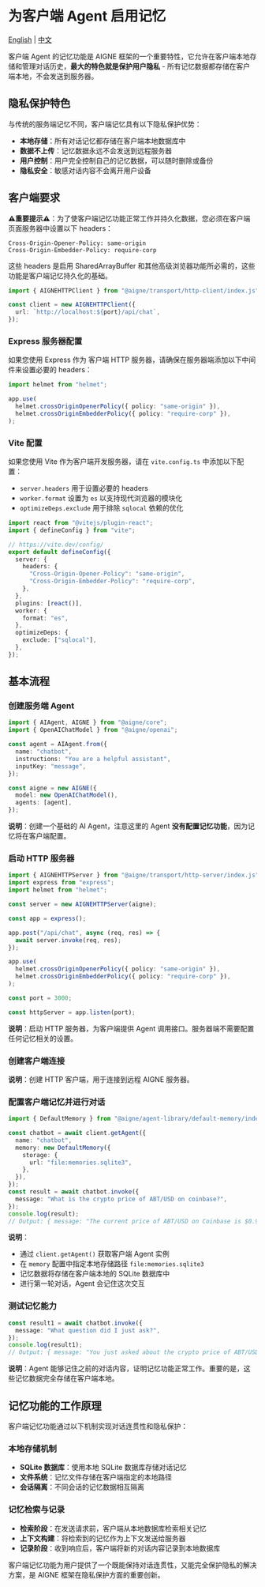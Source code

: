 # 为客户端 Agent 启用记忆

[English](./enable-memory-for-client-agent.md) | [中文](./enable-memory-for-client-agent.zh.md)

客户端 Agent 的记忆功能是 AIGNE 框架的一个重要特性，它允许在客户端本地存储和管理对话历史，**最大的特色就是保护用户隐私** - 所有记忆数据都存储在客户端本地，不会发送到服务器。

## 隐私保护特色

与传统的服务端记忆不同，客户端记忆具有以下隐私保护优势：

* **本地存储**：所有对话记忆都存储在客户端本地数据库中
* **数据不上传**：记忆数据永远不会发送到远程服务器
* **用户控制**：用户完全控制自己的记忆数据，可以随时删除或备份
* **隐私安全**：敏感对话内容不会离开用户设备

## 客户端要求

**⚠️重要提示⚠️**：为了使客户端记忆功能正常工作并持久化数据，您必须在客户端页面服务器中设置以下 headers：

```
Cross-Origin-Opener-Policy: same-origin
Cross-Origin-Embedder-Policy: require-corp
```

这些 headers 是启用 SharedArrayBuffer 和其他高级浏览器功能所必需的，这些功能是客户端记忆持久化的基础。

```ts file="../../docs-examples/test/build-first-agent.test.ts" region="example-client-agent-memory-create-client"
import { AIGNEHTTPClient } from "@aigne/transport/http-client/index.js";

const client = new AIGNEHTTPClient({
  url: `http://localhost:${port}/api/chat`,
});
```

### Express 服务器配置

如果您使用 Express 作为 客户端 HTTP 服务器，请确保在服务器端添加以下中间件来设置必要的 headers：

```ts file="../../docs-examples/test/build-first-agent.test.ts" region="example-client-agent-memory-client-server-headers"
import helmet from "helmet";

app.use(
  helmet.crossOriginOpenerPolicy({ policy: "same-origin" }),
  helmet.crossOriginEmbedderPolicy({ policy: "require-corp" }),
);
```

### Vite 配置

如果您使用 Vite 作为客户端开发服务器，请在 `vite.config.ts` 中添加以下配置：

* `server.headers` 用于设置必要的 headers
* `worker.format` 设置为 `es` 以支持现代浏览器的模块化
* `optimizeDeps.exclude` 用于排除 `sqlocal` 依赖的优化

```ts file="../../tests/browser/vite.config.ts"
import react from "@vitejs/plugin-react";
import { defineConfig } from "vite";

// https://vite.dev/config/
export default defineConfig({
  server: {
    headers: {
      "Cross-Origin-Opener-Policy": "same-origin",
      "Cross-Origin-Embedder-Policy": "require-corp",
    },
  },
  plugins: [react()],
  worker: {
    format: "es",
  },
  optimizeDeps: {
    exclude: ["sqlocal"],
  },
});
```

## 基本流程

### 创建服务端 Agent

```ts file="../../docs-examples/test/build-first-agent.test.ts" region="example-client-agent-memory-create-agent"
import { AIAgent, AIGNE } from "@aigne/core";
import { OpenAIChatModel } from "@aigne/openai";

const agent = AIAgent.from({
  name: "chatbot",
  instructions: "You are a helpful assistant",
  inputKey: "message",
});

const aigne = new AIGNE({
  model: new OpenAIChatModel(),
  agents: [agent],
});
```

**说明**：创建一个基础的 AI Agent，注意这里的 Agent **没有配置记忆功能**，因为记忆将在客户端配置。

### 启动 HTTP 服务器

```ts file="../../docs-examples/test/build-first-agent.test.ts" region="example-client-agent-memory-create-server"
import { AIGNEHTTPServer } from "@aigne/transport/http-server/index.js";
import express from "express";
import helmet from "helmet";

const server = new AIGNEHTTPServer(aigne);

const app = express();

app.post("/api/chat", async (req, res) => {
  await server.invoke(req, res);
});

app.use(
  helmet.crossOriginOpenerPolicy({ policy: "same-origin" }),
  helmet.crossOriginEmbedderPolicy({ policy: "require-corp" }),
);

const port = 3000;

const httpServer = app.listen(port);
```

**说明**：启动 HTTP 服务器，为客户端提供 Agent 调用接口。服务器端不需要配置任何记忆相关的设置。

### 创建客户端连接

**说明**：创建 HTTP 客户端，用于连接到远程 AIGNE 服务器。

### 配置客户端记忆并进行对话

```ts file="../../docs-examples/test/build-first-agent.test.ts" region="example-client-agent-memory-invoke-agent"
import { DefaultMemory } from "@aigne/agent-library/default-memory/index.js";

const chatbot = await client.getAgent({
  name: "chatbot",
  memory: new DefaultMemory({
    storage: {
      url: "file:memories.sqlite3",
    },
  }),
});
const result = await chatbot.invoke({
  message: "What is the crypto price of ABT/USD on coinbase?",
});
console.log(result);
// Output: { message: "The current price of ABT/USD on Coinbase is $0.9684." }
```

**说明**：

* 通过 `client.getAgent()` 获取客户端 Agent 实例
* 在 `memory` 配置中指定本地存储路径 `file:memories.sqlite3`
* 记忆数据将存储在客户端本地的 SQLite 数据库中
* 进行第一轮对话，Agent 会记住这次交互

### 测试记忆能力

```ts file="../../docs-examples/test/build-first-agent.test.ts" region="example-client-agent-memory-invoke-agent-1" exclude_imports
const result1 = await chatbot.invoke({
  message: "What question did I just ask?",
});
console.log(result1);
// Output: { message: "You just asked about the crypto price of ABT/USD on Coinbase." }
```

**说明**：Agent 能够记住之前的对话内容，证明记忆功能正常工作。重要的是，这些记忆数据完全存储在客户端本地。

## 记忆功能的工作原理

客户端记忆功能通过以下机制实现对话连贯性和隐私保护：

### 本地存储机制

* **SQLite 数据库**：使用本地 SQLite 数据库存储对话记忆
* **文件系统**：记忆文件存储在客户端指定的本地路径
* **会话隔离**：不同会话的记忆数据相互隔离

### 记忆检索与记录

* **检索阶段**：在发送请求前，客户端从本地数据库检索相关记忆
* **上下文构建**：将检索到的记忆作为上下文发送给服务器
* **记录阶段**：收到响应后，客户端将新的对话内容记录到本地数据库

客户端记忆功能为用户提供了一个既能保持对话连贯性，又能完全保护隐私的解决方案，是 AIGNE 框架在隐私保护方面的重要创新。
